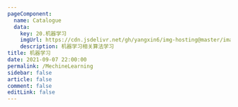 ```yaml
---
pageComponent: 
  name: Catalogue
  data: 
    key: 20.机器学习
    imgUrl: https://cdn.jsdelivr.net/gh/yangxin6/img-hosting@master/images/mechinelearning.37jq5e1dwom0.jpeg
    description: 机器学习相关算法学习
title: 机器学习
date: 2021-09-07 22:00:00
permalink: /MechineLearning
sidebar: false
article: false
comment: false
editLink: false
---
```

